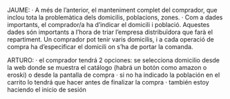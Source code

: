 JAUME:
· A més de l’anterior, el manteniment complet del comprador, que inclou
tota la problemàtica dels domicilis, poblacions, zones.
· Com a dades importants, el comprador/a ha d’indicar el
domicili i població. Aquestes dades són importants a l’hora de triar l’empresa distribuïdora
que farà el repartiment. Un comprador pot tenir varis domicilis, i a cada operació de compra
ha d’especificar el domicili on s’ha de portar la comanda.

ARTURO:
· el comprador tendrá 2 opciones: se selecciona domicilio desde la web donde se muestra el
catálogo (habrá un botón como amazon o eroski) o desde la pantalla de compra
· si no ha indicado la población en el carrito lo tendrá que hacer antes de finalizar la compra
· también estoy haciendo el inicio de sesión 
